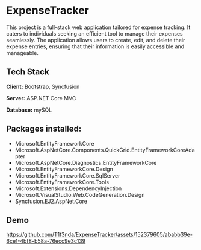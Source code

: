 # ExpenseTracker

This project is a full-stack web application tailored for expense tracking. It caters to individuals seeking an efficient tool to manage their expenses seamlessly. The application allows users to create, edit, and delete their expense entries, ensuring that their information is easily accessible and manageable. 
## Tech Stack

**Client:** Bootstrap, Syncfusion

**Server:** ASP.NET Core MVC

**Database:** mySQL

## Packages installed:

- Microsoft.EntityFrameworkCore
- Microsoft.AspNetCore.Components.QuickGrid.EntityFrameworkCoreAdapter
- Microsoft.AspNetCore.Diagnostics.EntityFrameworkCore
- Microsoft.EntityFrameworkCore.Design
- Microsoft.EntityFrameworkCore.SqlServer
- Microsoft.EntityFrameworkCore.Tools
- Microsoft.Extensions.DependencyInjection
- Microsoft.VisualStudio.Web.CodeGeneration.Design
- Syncfusion.EJ2.AspNet.Core
## Demo


https://github.com/T1t3nda/ExpenseTracker/assets/152379605/ababb39e-6ce1-4bf8-b58a-76ecc9e3c139

